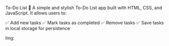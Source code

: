 To-Do List 📝
A simple and stylish To-Do List app built with HTML, CSS, and JavaScript. It allows users to:

✅ Add new tasks
✅ Mark tasks as completed
✅ Remove tasks
✅ Save tasks in local storage for persistence


Img:

